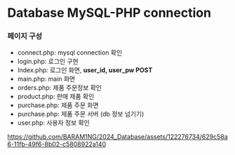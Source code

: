 # Database MySQL-PHP connection

### 페이지 구성


- connect.php: mysql connection 확인
- login.php: 로그인 구현
- lndex.php: 로그인 화면, **user_id, user_pw POST**
- main.php: main 화면
- orders.php: 제품 주문정보 확인
- product.php: 판매 제품 확인
- purchase.php: 제품 주문 화면
- purchase.php: 제품 주문 서버 (db 정보 넘기기)
- user.php: 사용자 정보 확인


https://github.com/BARAM1NG/2024_Database/assets/122276734/629c58a6-11fb-49f6-8b02-c5808922a140

